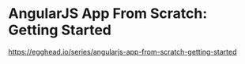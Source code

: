 # AngularJS App From Scratch: Getting Started
https://egghead.io/series/angularjs-app-from-scratch-getting-started
